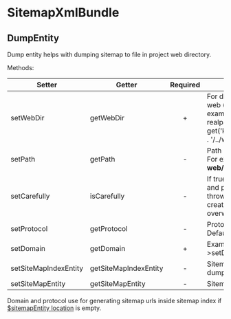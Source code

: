 SitemapXmlBundle
=================

DumpEntity
----------

Dump entity helps with dumping sitemap to file in project web directory.

Methods:

|   Setter                  |   Getter                  |   Required   |   Description                                                                                                                                                       |
|---------------------------|---------------------------|:------------:|---------------------------------------------------------------------------------------------------------------------------------------------------------------------|
|   setWebDir               |   getWebDir               |       +      |   For dumping sitemap.xml to web (open) directory. For example: $de->setWebDir( realpath( $container -> get('kernel') -> getRootDir() . '/../web' ));               |
|   setPath                 |   getPath                 |       -      |   Path inside web directory. For example: **web/sitemaps/sitemap.xml**                                                                                              |
|   setCarefully            |   isCarefully             |       -      |   If true: check if sitemap file and path exist. If exist it throws exception, if not: just creates directory and overwrite file                                    |
|   setProtocol             |   getProtocol             |       -      |   Protocol **http** or **https**. Default: `http`                                                                                                                             |
|   setDomain               |   getDomain               |       +      |   Example: $de->setDomain('site.com');                                                                                                                      |
|   setSiteMapIndexEntity   |   getSiteMapIndexEntity   |       -      |   Sitemap index entity for dumping                                                                                                                                  |
|   setSiteMapEntity        |   getSiteMapEntity        |       -      |   Sitemap entity for dumping                                                                                                                                        |

Domain and protocol use for generating sitemap urls inside sitemap index if [$sitemapEntity location][1] is empty.

[1]:  https://github.com/evheniy/SitemapXmlBundle/blob/master/Resources/docs/sitemap_entity.md